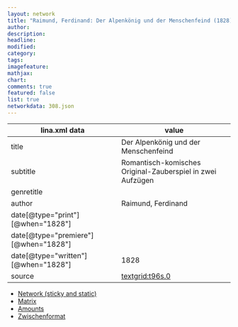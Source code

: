 ```yaml
---
layout: network
title: "Raimund, Ferdinand: Der Alpenkönig und der Menschenfeind (1828)"
author:
description:
headline:
modified:
category:
tags:
imagefeature: 
mathjax: 
chart: 
comments: true
featured: false
list: true
networkdata: 308.json
---
```

lina.xml data  | value
------------- | -------------
title|Der Alpenkönig und der Menschenfeind
subtitle|Romantisch-komisches Original-Zauberspiel in zwei Aufzügen
genretitle|
author|Raimund, Ferdinand
date[@type="print"][@when="1828"]|
date[@type="premiere"][@when="1828"]|
date[@type="written"][@when="1828"]|1828
source|[textgrid:t96s.0](https://textgridlab.org/1.0/tgcrud-public/rest/textgrid:t96s.0/data)



* [Network (sticky and static)](/network308)
* [Matrix](/matrix308)
* [Amounts](/amounts308)
* [Zwischenformat](/lina308 )
